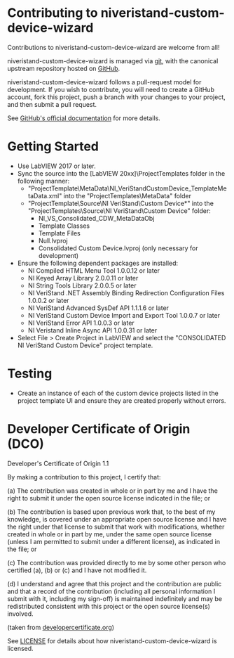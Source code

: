 # Contributing to niveristand-custom-device-wizard

Contributions to niveristand-custom-device-wizard are welcome from all!

niveristand-custom-device-wizard is managed via [git](https://git-scm.com), with the canonical upstream
repository hosted on [GitHub](https://github.com/ni/niveristand-custom-device-wizard/).

niveristand-custom-device-wizard follows a pull-request model for development.  If you wish to
contribute, you will need to create a GitHub account, fork this project, push a
branch with your changes to your project, and then submit a pull request.

See [GitHub's official documentation](https://help.github.com/articles/using-pull-requests/) for more details.

# Getting Started

- Use LabVIEW 2017 or later.
- Sync the source into the [LabVIEW 20xx]\ProjectTemplates folder in the following manner:
	- "ProjectTemplate\MetaData\NI_VeriStandCustomDevice_TemplateMetaData.xml" into the "ProjectTemplates\MetaData" folder
	- "ProjectTemplate\Source\NI VeriStand\Custom Device\*" into the "ProjectTemplates\Source\NI VeriStand\Custom Device" folder:
		- NI_VS_Consolidated_CDW_MetaDataObj
		- Template Classes
		- Template Files
		- Null.lvproj
		- Consolidated Custom Device.lvproj (only necessary for development)
- Ensure the following dependent packages are installed:
	- NI Compiled HTML Menu Tool 1.0.0.12 or later
	- NI Keyed Array Library 2.0.0.11 or later
	- NI String Tools Library 2.0.0.5 or later
	- NI VeriStand .NET Assembly Binding Redirection Configuration Files 1.0.0.2 or later
	- NI VeriStand Advanced SysDef API 1.1.1.6 or later
	- NI VeriStand Custom Device Import and Export Tool 1.0.0.7 or later
	- NI VeriStand Error API 1.0.0.3 or later
	- NI Veristand Inline Async API 1.0.0.31 or later
- Select File > Create Project in LabVIEW and select the "CONSOLIDATED NI VeriStand Custom Device" project template.


# Testing

- Create an instance of each of the custom device projects listed in the project template UI and ensure they are created properly without errors.

# Developer Certificate of Origin (DCO)

   Developer's Certificate of Origin 1.1

   By making a contribution to this project, I certify that:

   (a) The contribution was created in whole or in part by me and I
       have the right to submit it under the open source license
       indicated in the file; or

   (b) The contribution is based upon previous work that, to the best
       of my knowledge, is covered under an appropriate open source
       license and I have the right under that license to submit that
       work with modifications, whether created in whole or in part
       by me, under the same open source license (unless I am
       permitted to submit under a different license), as indicated
       in the file; or

   (c) The contribution was provided directly to me by some other
       person who certified (a), (b) or (c) and I have not modified
       it.

   (d) I understand and agree that this project and the contribution
       are public and that a record of the contribution (including all
       personal information I submit with it, including my sign-off) is
       maintained indefinitely and may be redistributed consistent with
       this project or the open source license(s) involved.

(taken from [developercertificate.org](https://developercertificate.org/))

See [LICENSE](https://github.com/ni/niveristand-custom-device-wizard/blob/main/LICENSE)
for details about how niveristand-custom-device-wizard is licensed.
